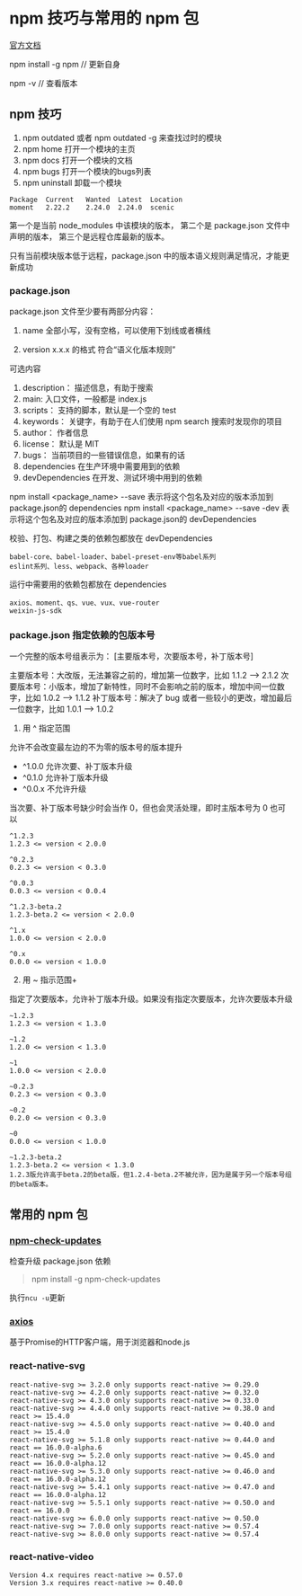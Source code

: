 # npm 技巧与常用的 npm 包

[官方文档](https://www.npmjs.com.cn/cli/access)

npm install -g npm // 更新自身

npm -v // 查看版本

## npm 技巧
1. npm outdated 或者 npm outdated -g 来查找过时的模块
2. npm home <package-name> 打开一个模块的主页
3. npm docs <package-name> 打开一个模块的文档
4. npm bugs <package-name> 打开一个模块的bugs列表
5. npm uninstall <package-name> 卸载一个模块
```
Package  Current   Wanted  Latest  Location
moment   2.22.2    2.24.0  2.24.0  scenic
```
第一个是当前 node_modules 中该模块的版本，
第二个是 package.json 文件中声明的版本，
第三个是远程仓库最新的版本。

只有当前模块版本低于远程，package.json 中的版本语义规则满足情况，才能更新成功

### package.json

package.json 文件至少要有两部分内容：

1. name 
全部小写，没有空格，可以使用下划线或者横线

2. version 
x.x.x 的格式 符合“语义化版本规则”

可选内容
1. description：  描述信息，有助于搜索
1. main:          入口文件，一般都是 index.js
1. scripts：      支持的脚本，默认是一个空的 test
1. keywords：     关键字，有助于在人们使用 npm search 搜索时发现你的项目
1. author：       作者信息
1. license：      默认是 MIT
1. bugs：         当前项目的一些错误信息，如果有的话
1. dependencies    在生产环境中需要用到的依赖
1. devDependencies 在开发、测试环境中用到的依赖 

npm install <package_name> --save      表示将这个包名及对应的版本添加到 package.json的 dependencies
npm install <package_name> --save -dev 表示将这个包名及对应的版本添加到 package.json的 devDependencies

校验、打包、构建之类的依赖包都放在 devDependencies
```
babel-core、babel-loader、babel-preset-env等babel系列
eslint系列、less、webpack、各种loader
```

运行中需要用的依赖包都放在 dependencies
```
axios、moment、qs、vue、vux、vue-router
weixin-js-sdk
```

### package.json 指定依赖的包版本号
一个完整的版本号组表示为： [主要版本号，次要版本号，补丁版本号]

主要版本号：大改版，无法兼容之前的，增加第一位数字，比如 1.1.2 --> 2.1.2
次要版本号：小版本，增加了新特性，同时不会影响之前的版本，增加中间一位数字，比如 1.0.2 --> 1.1.2
补丁版本号：解决了 bug 或者一些较小的更改，增加最后一位数字，比如 1.0.1 --> 1.0.2

1. 用 ^ 指定范围

允许不会改变最左边的不为零的版本号的版本提升

- ^1.0.0 允许次要、补丁版本升级
- ^0.1.0 允许补丁版本升级
- ^0.0.x 不允许升级

当次要、补丁版本号缺少时会当作 0，但也会灵活处理，即时主版本号为 0 也可以
```
^1.2.3
1.2.3 <= version < 2.0.0

^0.2.3
0.2.3 <= version < 0.3.0

^0.0.3
0.0.3 <= version < 0.0.4

^1.2.3-beta.2
1.2.3-beta.2 <= version < 2.0.0

^1.x
1.0.0 <= version < 2.0.0

^0.x
0.0.0 <= version < 1.0.0
```
2. 用 ~ 指示范围+

指定了次要版本，允许补丁版本升级。如果没有指定次要版本，允许次要版本升级
```
~1.2.3
1.2.3 <= version < 1.3.0

~1.2
1.2.0 <= version < 1.3.0

~1
1.0.0 <= version < 2.0.0

~0.2.3
0.2.3 <= version < 0.3.0

~0.2
0.2.0 <= version < 0.3.0

~0
0.0.0 <= version < 1.0.0

~1.2.3-beta.2
1.2.3-beta.2 <= version < 1.3.0
1.2.3版允许高于beta.2的beta版，但1.2.4-beta.2不被允许，因为是属于另一个版本号组的beta版本。
```

## 常用的 npm 包

### [npm-check-updates](https://github.com/tjunnone/npm-check-updates)

检查升级 package.json 依赖

>npm install -g npm-check-updates

执行`ncu -u`更新

### [axios](https://github.com/axios/axios)

基于Promise的HTTP客户端，用于浏览器和node.js

### react-native-svg
```
react-native-svg >= 3.2.0 only supports react-native >= 0.29.0
react-native-svg >= 4.2.0 only supports react-native >= 0.32.0
react-native-svg >= 4.3.0 only supports react-native >= 0.33.0
react-native-svg >= 4.4.0 only supports react-native >= 0.38.0 and react >= 15.4.0
react-native-svg >= 4.5.0 only supports react-native >= 0.40.0 and react >= 15.4.0
react-native-svg >= 5.1.8 only supports react-native >= 0.44.0 and react == 16.0.0-alpha.6
react-native-svg >= 5.2.0 only supports react-native >= 0.45.0 and react == 16.0.0-alpha.12
react-native-svg >= 5.3.0 only supports react-native >= 0.46.0 and react == 16.0.0-alpha.12
react-native-svg >= 5.4.1 only supports react-native >= 0.47.0 and react == 16.0.0-alpha.12
react-native-svg >= 5.5.1 only supports react-native >= 0.50.0 and react == 16.0.0
react-native-svg >= 6.0.0 only supports react-native >= 0.50.0
react-native-svg >= 7.0.0 only supports react-native >= 0.57.4
react-native-svg >= 8.0.0 only supports react-native >= 0.57.4
```
### react-native-video
```
Version 4.x requires react-native >= 0.57.0
Version 3.x requires react-native >= 0.40.0
```
